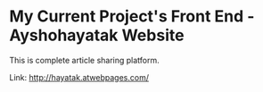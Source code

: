 # My Current Project's Front End - Ayshohayatak Website

This is complete article sharing platform.

Link:
http://hayatak.atwebpages.com/
